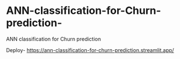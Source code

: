 # ANN-classification-for-Churn-prediction-
ANN classification for Churn prediction 

Deploy- 
https://ann-classification-for-churn-prediction.streamlit.app/    

